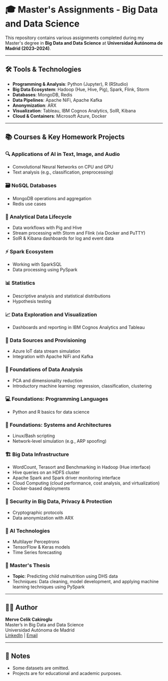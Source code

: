 # 🎓 Master's Assignments - Big Data and Data Science

This repository contains various assignments completed during my Master's degree in **Big Data and Data Science** at **Universidad Autónoma de Madrid (2023–2024)**.

---

## 🛠️ Tools & Technologies

- **Programming & Analysis**: Python (Jupyter), R (RStudio)
- **Big Data Ecosystem**: Hadoop (Hue, Hive, Pig), Spark, Flink, Storm
- **Databases**: MongoDB, Redis
- **Data Pipelines**: Apache NiFi, Apache Kafka
- **Anonymization**: ARX
- **Visualization**: Tableau, IBM Cognos Analytics, SolR, Kibana
- **Cloud & Containers**: Microsoft Azure, Docker

---

## 📚 Courses & Key Homework Projects

### 🔍 Applications of AI in Text, Image, and Audio
- Convolutional Neural Networks on CPU and GPU
- Text analysis (e.g., classification, preprocessing)

### 🗃️ NoSQL Databases
- MongoDB operations and aggregation
- Redis use cases

### 🔁 Analytical Data Lifecycle
- Data workflows with Pig and Hive
- Stream processing with Storm and Flink (via Docker and PuTTY)
- SolR & Kibana dashboards for log and event data

### ⚡ Spark Ecosystem
- Working with SparkSQL
- Data processing using PySpark

### 📊 Statistics
- Descriptive analysis and statistical distributions
- Hypothesis testing

### 📈 Data Exploration and Visualization
- Dashboards and reporting in IBM Cognos Analytics and Tableau

### 🔌 Data Sources and Provisioning
- Azure IoT data stream simulation
- Integration with Apache NiFi and Kafka

### 🧠 Foundations of Data Analysis
- PCA and dimensionality reduction
- Introductory machine learning: regression, classification, clustering

### 💻 Foundations: Programming Languages
- Python and R basics for data science

### 🧱 Foundations: Systems and Architectures
- Linux/Bash scripting
- Network-level simulation (e.g., ARP spoofing)

### 🏗️ Big Data Infrastructure
- WordCount, Terasort and Benchmarking in Hadoop (Hue interface)
- Hive queries on an HDFS cluster 
- Apache Spark and Spark driver monitoring interface
- Cloud Computing (cloud performance, cost analysis, and virtualization)
- Docker-based deployments

### 🔐 Security in Big Data, Privacy & Protection
- Cryptographic protocols
- Data anonymization with ARX

### 🤖 AI Technologies
- Multilayer Perceptrons
- TensorFlow & Keras models
- Time Series forecasting

### 📘 Master's Thesis
- **Topic**: Predicting child malnutrition using DHS data
- Techniques: Data cleaning, model development, and applying machine learning techniques using PySpark

---

## 👩‍💻 Author

**Merve Celik Cakiroglu**  
Master’s in Big Data and Data Science  
Universidad Autónoma de Madrid  
[LinkedIn](https://www.linkedin.com/in/mervecelikcakiroglu/) | [Email](mervecelik94@gmail.com)

---

## 📝 Notes

- Some datasets are omitted.
- Projects are for educational and academic purposes.
